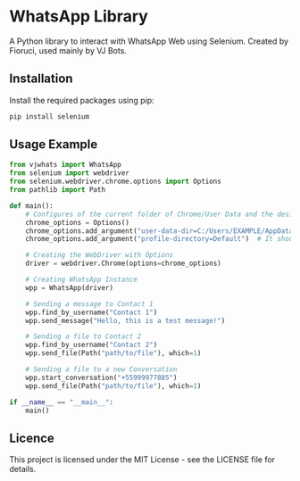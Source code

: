 # WhatsApp Library

A Python library to interact with WhatsApp Web using Selenium.
Created by Fioruci, used mainly by VJ Bots.

## Installation

Install the required packages using pip:

```bash
pip install selenium
```

## Usage Example
```python
from vjwhats import WhatsApp
from selenium import webdriver
from selenium.webdriver.chrome.options import Options
from pathlib import Path

def main():
    # Configures of the current folder of Chrome/User Data and the desired profile directory
    chrome_options = Options()
    chrome_options.add_argument("user-data-dir=C:/Users/EXAMPLE/AppData/Local/Google/Chrome/User Data")
    chrome_options.add_argument("profile-directory=Default")  # It should be the same user as the connected to the WhatsApp Web

    # Creating the WebDriver with Options
    driver = webdriver.Chrome(options=chrome_options)

    # Creating WhatsApp Instance
    wpp = WhatsApp(driver)

    # Sending a message to Contact 1
    wpp.find_by_username("Contact 1")
    wpp.send_message("Hello, this is a test message!")

    # Sending a file to Contact 2
    wpp.find_by_username("Contact 2")
    wpp.send_file(Path("path/to/file"), which=1)

    # Sending a file to a new Conversation
    wpp.start_conversation("+55999977885")
    wpp.send_file(Path("path/to/file"), which=1)

if __name__ == "__main__":
    main()
```

## Licence
This project is licensed under the MIT License - see the LICENSE file for details.

